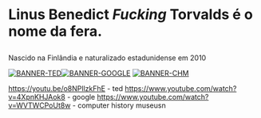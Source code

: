 # Linus Benedict <i>Fucking</i> Torvalds é o nome da fera. </p>
Nascido na Finlândia e naturalizado estadunidense em 2010 </p>

<a href='https://postimg.cc/vgsLB6xJ' target='https://youtu.be/o8NPllzkFhE'><img src='https://i.postimg.cc/TwyktVd3/BANNER-TED.png' border='0' alt='BANNER-TED'/></a><a href='https://postimg.cc/Z0fpkQjt' target='_blank'><img src='https://i.postimg.cc/L6STPK1X/BANNER-GOOGLE.png' border='0' alt='BANNER-GOOGLE'/></a>
<a href='https://postimg.cc/R6fyr91d' target='_blank'><img src='https://i.postimg.cc/631Xvpyk/BANNER-CHM.png' border='0' alt='BANNER-CHM'/></a></a> 



https://youtu.be/o8NPllzkFhE - ted 
https://www.youtube.com/watch?v=4XpnKHJAok8 - google
https://www.youtube.com/watch?v=WVTWCPoUt8w - computer history museusn
